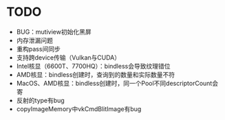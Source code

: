 # TODO
- BUG：mutiview初始化黑屏
- 内存泄漏问题
- 重构pass间同步
- 支持跨device传输（Vulkan与CUDA）
- Intel核显（6600T、7700HQ）：bindless会导致纹理错位
- AMD核显：bindless创建时，查询到的数量和实际数量不符
- MacOS、AMD核显：bindless创建时，同一个Pool不同descriptorCount会寄
- 反射的type有bug
- copyImageMemory中vkCmdBlitImage有bug
